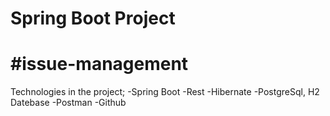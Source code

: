 # Spring Boot Project
# #issue-management

Technologies in the project;
-Spring Boot
-Rest
-Hibernate
-PostgreSql, H2 Datebase
-Postman
-Github
